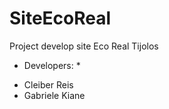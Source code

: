 # SiteEcoReal
Project develop site Eco Real Tijolos

* Developers: *

- Cleiber Reis
- Gabriele Kiane
